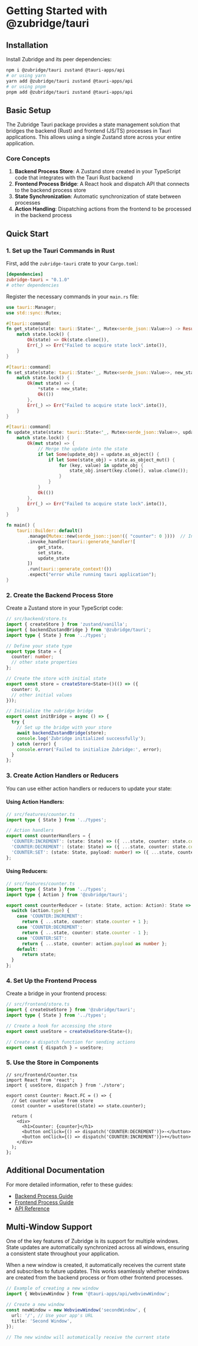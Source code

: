 # Getting Started with @zubridge/tauri

## Installation

Install Zubridge and its peer dependencies:

```bash
npm i @zubridge/tauri zustand @tauri-apps/api
# or using yarn
yarn add @zubridge/tauri zustand @tauri-apps/api
# or using pnpm
pnpm add @zubridge/tauri zustand @tauri-apps/api
```

## Basic Setup

The Zubridge Tauri package provides a state management solution that bridges the backend (Rust) and frontend (JS/TS) processes in Tauri applications. This allows using a single Zustand store across your entire application.

### Core Concepts

1. **Backend Process Store**: A Zustand store created in your TypeScript code that integrates with the Tauri Rust backend
2. **Frontend Process Bridge**: A React hook and dispatch API that connects to the backend process store
3. **State Synchronization**: Automatic synchronization of state between processes
4. **Action Handling**: Dispatching actions from the frontend to be processed in the backend process

## Quick Start

### 1. Set up the Tauri Commands in Rust

First, add the `zubridge-tauri` crate to your `Cargo.toml`:

```toml
[dependencies]
zubridge-tauri = "0.1.0"
# other dependencies
```

Register the necessary commands in your `main.rs` file:

```rust
use tauri::Manager;
use std::sync::Mutex;

#[tauri::command]
fn get_state(state: tauri::State<'_, Mutex<serde_json::Value>>) -> Result<serde_json::Value, String> {
    match state.lock() {
        Ok(state) => Ok(state.clone()),
        Err(_) => Err("Failed to acquire state lock".into()),
    }
}

#[tauri::command]
fn set_state(state: tauri::State<'_, Mutex<serde_json::Value>>, new_state: serde_json::Value) -> Result<(), String> {
    match state.lock() {
        Ok(mut state) => {
            *state = new_state;
            Ok(())
        },
        Err(_) => Err("Failed to acquire state lock".into()),
    }
}

#[tauri::command]
fn update_state(state: tauri::State<'_, Mutex<serde_json::Value>>, update: serde_json::Value) -> Result<(), String> {
    match state.lock() {
        Ok(mut state) => {
            // Merge the update into the state
            if let Some(update_obj) = update.as_object() {
                if let Some(state_obj) = state.as_object_mut() {
                    for (key, value) in update_obj {
                        state_obj.insert(key.clone(), value.clone());
                    }
                }
            }
            Ok(())
        },
        Err(_) => Err("Failed to acquire state lock".into()),
    }
}

fn main() {
    tauri::Builder::default()
        .manage(Mutex::new(serde_json::json!({ "counter": 0 })))  // Initial state
        .invoke_handler(tauri::generate_handler![
            get_state,
            set_state,
            update_state
        ])
        .run(tauri::generate_context!())
        .expect("error while running tauri application");
}
```

### 2. Create the Backend Process Store

Create a Zustand store in your TypeScript code:

```typescript
// src/backend/store.ts
import { createStore } from 'zustand/vanilla';
import { backendZustandBridge } from '@zubridge/tauri';
import type { State } from '../types';

// Define your state type
export type State = {
  counter: number;
  // other state properties
};

// Create the store with initial state
export const store = createStore<State>()(() => ({
  counter: 0,
  // other initial values
}));

// Initialize the zubridge bridge
export const initBridge = async () => {
  try {
    // Set up the bridge with your store
    await backendZustandBridge(store);
    console.log('Zubridge initialized successfully');
  } catch (error) {
    console.error('Failed to initialize Zubridge:', error);
  }
};
```

### 3. Create Action Handlers or Reducers

You can use either action handlers or reducers to update your state:

#### Using Action Handlers:

```typescript
// src/features/counter.ts
import type { State } from '../types';

// Action handlers
export const counterHandlers = {
  'COUNTER:INCREMENT': (state: State) => ({ ...state, counter: state.counter + 1 }),
  'COUNTER:DECREMENT': (state: State) => ({ ...state, counter: state.counter - 1 }),
  'COUNTER:SET': (state: State, payload: number) => ({ ...state, counter: payload }),
};
```

#### Using Reducers:

```typescript
// src/features/counter.ts
import type { State } from '../types';
import type { Action } from '@zubridge/tauri';

export const counterReducer = (state: State, action: Action): State => {
  switch (action.type) {
    case 'COUNTER:INCREMENT':
      return { ...state, counter: state.counter + 1 };
    case 'COUNTER:DECREMENT':
      return { ...state, counter: state.counter - 1 };
    case 'COUNTER:SET':
      return { ...state, counter: action.payload as number };
    default:
      return state;
  }
};
```

### 4. Set Up the Frontend Process

Create a bridge in your frontend process:

```typescript
// src/frontend/store.ts
import { createUseStore } from '@zubridge/tauri';
import type { State } from '../types';

// Create a hook for accessing the store
export const useStore = createUseStore<State>();

// Create a dispatch function for sending actions
export const { dispatch } = useStore;
```

### 5. Use the Store in Components

```tsx
// src/frontend/Counter.tsx
import React from 'react';
import { useStore, dispatch } from './store';

export const Counter: React.FC = () => {
  // Get counter value from store
  const counter = useStore((state) => state.counter);

  return (
    <div>
      <h1>Counter: {counter}</h1>
      <button onClick={() => dispatch('COUNTER:DECREMENT')}>-</button>
      <button onClick={() => dispatch('COUNTER:INCREMENT')}>+</button>
    </div>
  );
};
```

## Additional Documentation

For more detailed information, refer to these guides:

- [Backend Process Guide](./backend-process.md)
- [Frontend Process Guide](./frontend-process.md)
- [API Reference](./api-reference.md)

## Multi-Window Support

One of the key features of Zubridge is its support for multiple windows. State updates are automatically synchronized across all windows, ensuring a consistent state throughout your application.

When a new window is created, it automatically receives the current state and subscribes to future updates. This works seamlessly whether windows are created from the backend process or from other frontend processes.

```typescript
// Example of creating a new window
import { WebviewWindow } from '@tauri-apps/api/webviewWindow';

// Create a new window
const newWindow = new WebviewWindow('secondWindow', {
  url: '/', // Use your app's URL
  title: 'Second Window',
});

// The new window will automatically receive the current state
```
